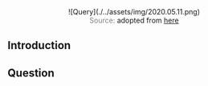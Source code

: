 <span style="display:block;text-align:center">
![Query](./../assets/img/2020.05.11.png)
</span>
<span style="display:block;text-align:center"><font color="grey">Source: </font>adopted from <a href="https://twitter.com/TWASnews/photo">here</a></span>


## Introduction


## Question
